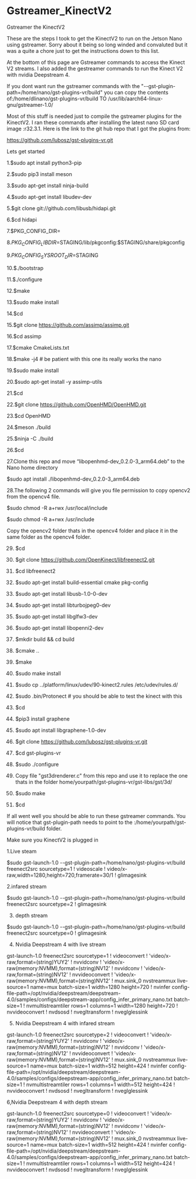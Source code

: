 # Gstreamer_KinectV2
 Gstreamer the KinectV2
 
 These are the steps I took to get the KinectV2 to run on the Jetson Nano using gstreamer.
Sorry about it being so long winded and convaluted but it was a quite a chore just to get the instructions down to this list.

At the bottom of this page are Gstreamer commands to access the Kinect V2 streams.
I also added the gestreamer commands to run the Kinect V2 with nvidia Deepstream 4.

If you dont want run the gstreamer commands with the "--gst-plugin-path=/home/nano/gst-plugins-vr/build" you can copy the contents of:/home/dlinano/gst-plugins-vr/build TO
/usr/lib/aarch64-linux-gnu/gstreamer-1.0/


Most of this stuff is needed just to compile the gstreamer plugins for the KinectV2.
I ran these commands after installing the latest nano SD card image :r32.3.1.
Here is the link to the git hub repo that I got the plugins from:

 https://github.com/lubosz/gst-plugins-vr.git



Lets get started

1.$sudo apt install python3-pip

2.$sudo pip3 install meson

3.$sudo apt-get install ninja-build

4.$sudo apt-get install libudev-dev

5.$git clone git://github.com/libusb/hidapi.git

6.$cd hidapi

7.$PKG_CONFIG_DIR=
  
8.$PKG_CONFIG_LIBDIR=$STAGING/lib/pkgconfig:$STAGING/share/pkgconfig

9.$PKG_CONFIG_SYSROOT_DIR=$STAGING 

10.$./bootstrap

11.$./configure

12.$make

13.$sudo make install

14.$cd

15.$git clone https://github.com/assimp/assimp.git

16.$cd assimp

17.$cmake CmakeLists.txt

18.$make -j4  # be patient with this one its  really works the nano

19.$sudo make install

20.$sudo apt-get install -y assimp-utils

21.$cd

22.$git clone https://github.com/OpenHMD/OpenHMD.git

23.$cd OpenHMD

24.$meson ./build

25.$ninja -C ./build

26.$cd

27.Clone this repo and move “libopenhmd-dev_0.2.0-3_arm64.deb”
to the Nano home directory

$sudo apt install ./libopenhmd-dev_0.2.0-3_arm64.deb 


28.The following 2 commands will give you file permission to copy opencv2 from the opencv4 file.

   $sudo chmod -R a+rwx /usr/local/include

   $sudo chmod -R a+rwx /usr/include

  Copy the opencv2 folder thats in the opencv4 folder
  and place it in the same folder as the opencv4 folder. 

29. $cd

30. $git clone https://github.com/OpenKinect/libfreenect2.git

31. $cd libfreenect2

32. $sudo apt-get install build-essential cmake pkg-config

33. $sudo apt-get install libusb-1.0-0-dev

34. $sudo apt-get install libturbojpeg0-dev

35. $sudo apt-get install libglfw3-dev

36. $sudo apt-get install libopenni2-dev

37. $mkdir build && cd build 

38. $cmake .. 

39. $make

40. $sudo make install

41. $sudo cp ../platform/linux/udev/90-kinect2.rules /etc/udev/rules.d/

42. $sudo .bin/Protonect # you should be able to test the kinect with this

43. $cd


44. $pip3 install graphene

45. $sudo apt install libgraphene-1.0-dev


46.  $git clone https://github.com/lubosz/gst-plugins-vr.git


47. $cd gst-plugins-vr

48. $sudo ./configure

49. Copy file "gst3drenderer.c" from this repo and use it to replace the one thats in the folder home/yourpath/gst-plugins-vr/gst-libs/gst/3d/

50. $sudo make

51. $cd


If all went well you should be able to run these gstreamer commands.
You will notice that gst-plugin-path needs to point to the :/home/yourpath/gst-plugins-vr/build folder.

Make sure you KinectV2 is plugged in

1.Live steam

$sudo  gst-launch-1.0 --gst-plugin-path=/home/nano/gst-plugins-vr/build freenect2src sourcetype=1 ! videoscale ! video/x-raw,width=1280,height=720,framerate=30/1 ! glimagesink

2.infared stream

$sudo gst-launch-1.0 --gst-plugin-path=/home/nano/gst-plugins-vr/build freenect2src sourcetype=2 ! glimagesink

3. depth stream

$sudo gst-launch-1.0 --gst-plugin-path=/home/nano/gst-plugins-vr/build freenect2src sourcetype=0 ! glimagesink

4. Nvidia Deepstream 4 with live stream

 gst-launch-1.0 freenect2src sourcetype=1 ! videoconvert ! 'video/x-raw,format=(string)YUY2' !  nvvidconv ! 'video/x-raw(memory:NVMM),format=(string)NV12' ! nvvidconv ! 'video/x-raw,format=(string)NV12' ! nvvideoconvert ! 'video/x-raw(memory:NVMM),format=(string)NV12' ! mux.sink_0 nvstreammux live-source=1 name=mux batch-size=1 width=1280 height=720 ! nvinfer config-file-path=/opt/nvidia/deepstream/deepstream-4.0/samples/configs/deepstream-app/config_infer_primary_nano.txt  batch-size=1 ! nvmultistreamtiler rows=1 columns=1 width=1280 height=720 ! nvvideoconvert ! nvdsosd ! nvegltransform ! nveglglessink
 
 5. Nvidia Deepstream 4 with infared stream
 
 gst-launch-1.0 freenect2src sourcetype=2 ! videoconvert ! 'video/x-raw,format=(string)YUY2' !  nvvidconv ! 'video/x-raw(memory:NVMM),format=(string)NV12' ! nvvidconv ! 'video/x-raw,format=(string)NV12' ! nvvideoconvert ! 'video/x-raw(memory:NVMM),format=(string)NV12' ! mux.sink_0 nvstreammux live-source=1 name=mux batch-size=1 width=512 height=424 ! nvinfer config-file-path=/opt/nvidia/deepstream/deepstream-4.0/samples/configs/deepstream-app/config_infer_primary_nano.txt  batch-size=1 ! nvmultistreamtiler rows=1 columns=1 width=512 height=424 ! nvvideoconvert ! nvdsosd ! nvegltransform ! nveglglessink
 
 6,Nvidia Deepstream 4 with depth stream
 
 gst-launch-1.0 freenect2src sourcetype=0 ! videoconvert ! 'video/x-raw,format=(string)YUY2' !  nvvidconv ! 'video/x-raw(memory:NVMM),format=(string)NV12' ! nvvidconv ! 'video/x-raw,format=(string)NV12' ! nvvideoconvert ! 'video/x-raw(memory:NVMM),format=(string)NV12' ! mux.sink_0 nvstreammux live-source=1 name=mux batch-size=1 width=512 height=424 ! nvinfer config-file-path=/opt/nvidia/deepstream/deepstream-4.0/samples/configs/deepstream-app/config_infer_primary_nano.txt  batch-size=1 ! nvmultistreamtiler rows=1 columns=1 width=512 height=424 ! nvvideoconvert ! nvdsosd ! nvegltransform ! nveglglessink
 
 

